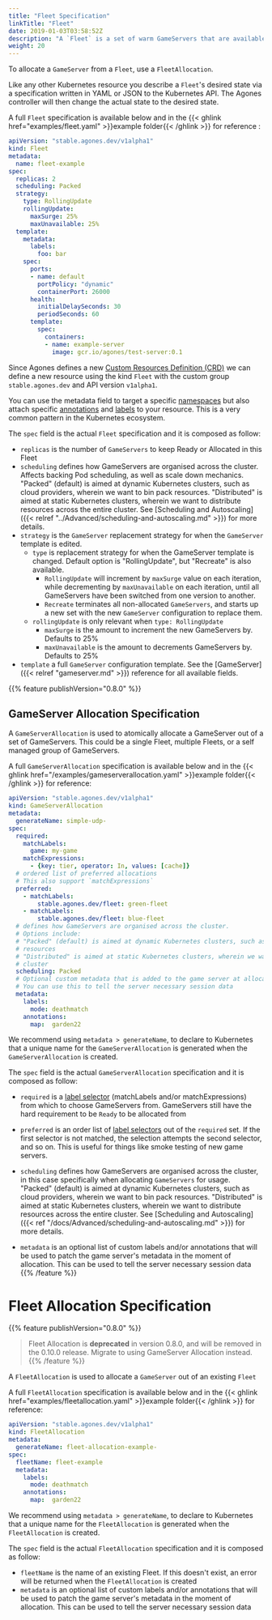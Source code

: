 ```yaml
---
title: "Fleet Specification"
linkTitle: "Fleet"
date: 2019-01-03T03:58:52Z
description: "A `Fleet` is a set of warm GameServers that are available to be allocated from."
weight: 20
---
```


To allocate a `GameServer` from a `Fleet`, use a `FleetAllocation`.

Like any other Kubernetes resource you describe a `Fleet`'s desired state via a specification written in YAML or JSON to the Kubernetes API. The Agones controller will then change the actual state to the desired state.

A full `Fleet` specification is available below and in the {{< ghlink href="examples/fleet.yaml" >}}example folder{{< /ghlink >}} for reference :

```yaml
apiVersion: "stable.agones.dev/v1alpha1"
kind: Fleet
metadata:
  name: fleet-example
spec:
  replicas: 2
  scheduling: Packed
  strategy:
    type: RollingUpdate
    rollingUpdate:
      maxSurge: 25%
      maxUnavailable: 25%  
  template:
    metadata:
      labels:
        foo: bar
    spec:
      ports:
      - name: default
        portPolicy: "dynamic"
        containerPort: 26000
      health:
        initialDelaySeconds: 30
        periodSeconds: 60
      template:
        spec:
          containers:
          - name: example-server
            image: gcr.io/agones/test-server:0.1
```

Since Agones defines a new 
[Custom Resources Definition (CRD)](https://kubernetes.io/docs/concepts/api-extension/custom-resources/) 
we can define a new resource using the kind `Fleet` with the custom group `stable.agones.dev` and API 
version `v1alpha1`.

You can use the metadata field to target a specific 
[namespaces](https://kubernetes.io/docs/concepts/overview/working-with-objects/namespaces/) but also 
attach specific [annotations](https://kubernetes.io/docs/concepts/overview/working-with-objects/annotations/) 
and [labels](https://kubernetes.io/docs/concepts/overview/working-with-objects/labels/) to your resource. 
This is a very common pattern in the Kubernetes ecosystem.

The `spec` field is the actual `Fleet` specification and it is composed as follow:

- `replicas` is the number of `GameServers` to keep Ready or Allocated in this Fleet
- `scheduling` defines how GameServers are organised across the cluster. Affects backing Pod scheduling, as well as scale
                 down mechanics.
                 "Packed" (default) is aimed at dynamic Kubernetes clusters, such as cloud providers, wherein we want to bin pack
                 resources. "Distributed" is aimed at static Kubernetes clusters, wherein we want to distribute resources across the entire
                 cluster. See [Scheduling and Autoscaling]({{< relref "../Advanced/scheduling-and-autoscaling.md" >}}) for more details.
- `strategy` is the `GameServer` replacement strategy for when the `GameServer` template is edited.
  - `type` is replacement strategy for when the GameServer template is changed. Default option is "RollingUpdate", but "Recreate" is also available.
    - `RollingUpdate` will increment by `maxSurge` value on each iteration, while decrementing by `maxUnavailable` on each iteration, until all GameServers have been switched from one version to another.   
    - `Recreate` terminates all non-allocated `GameServers`, and starts up a new set with the new `GameServer` configuration to replace them.
  - `rollingUpdate` is only relevant when `type: RollingUpdate`
    - `maxSurge` is the amount to increment the new GameServers by. Defaults to 25%
    - `maxUnavailable` is the amount to decrements GameServers by. Defaults to 25%
- `template` a full `GameServer` configuration template.
   See the [GameServer]({{< relref "gameserver.md" >}}) reference for all available fields.

{{% feature publishVersion="0.8.0" %}}
## GameServer Allocation Specification

A `GameServerAllocation` is used to atomically allocate a GameServer out of a set of GameServers. 
This could be a single Fleet, multiple Fleets, or a self managed group of GameServers.

A full `GameServerAllocation` specification is available below and in the 
{{< ghlink href="/examples/gameserverallocation.yaml" >}}example folder{{< /ghlink >}} for reference:


```yaml
apiVersion: "stable.agones.dev/v1alpha1"
kind: GameServerAllocation
metadata:
  generateName: simple-udp-
spec:
  required:
    matchLabels:
      game: my-game
    matchExpressions:
      - {key: tier, operator: In, values: [cache]}
  # ordered list of preferred allocations 
  # This also support `matchExpressions`
  preferred:
    - matchLabels:
        stable.agones.dev/fleet: green-fleet
    - matchLabels:
        stable.agones.dev/fleet: blue-fleet
  # defines how GameServers are organised across the cluster.
  # Options include:
  # "Packed" (default) is aimed at dynamic Kubernetes clusters, such as cloud providers, wherein we want to bin pack
  # resources
  # "Distributed" is aimed at static Kubernetes clusters, wherein we want to distribute resources across the entire
  # cluster
  scheduling: Packed
  # Optional custom metadata that is added to the game server at allocation
  # You can use this to tell the server necessary session data
  metadata:
    labels:
      mode: deathmatch
    annotations:
      map:  garden22
```

We recommend using `metadata > generateName`, to declare to Kubernetes that a unique
name for the `GameServerAllocation` is generated when the `GameServerAllocation` is created.

The `spec` field is the actual `GameServerAllocation` specification and it is composed as follow:

- `required` is a [label selector](https://kubernetes.io/docs/concepts/overview/working-with-objects/labels/) 
   (matchLabels and/or matchExpressions) from which to choose GameServers from.
   GameServers still have the hard requirement to be `Ready` to be allocated from
- `preferred` is an order list of [label selectors](https://kubernetes.io/docs/concepts/overview/working-with-objects/labels/)
   out of the `required` set.
   If the first selector is not matched, the selection attempts the second selector, and so on.
   This is useful for things like smoke testing of new game servers. 
- `scheduling` defines how GameServers are organised across the cluster, in this case specifically when allocating
  `GameServers` for usage.
   "Packed" (default) is aimed at dynamic Kubernetes clusters, such as cloud providers, wherein we want to bin pack
   resources. "Distributed" is aimed at static Kubernetes clusters, wherein we want to distribute resources across the entire
   cluster. See [Scheduling and Autoscaling]({{< ref "/docs/Advanced/scheduling-and-autoscaling.md" >}}) for more details.
 
- `metadata` is an optional list of custom labels and/or annotations that will be used to patch 
  the game server's metadata in the moment of allocation. This can be used to tell the server necessary session data
{{% /feature %}}

# Fleet Allocation Specification

{{% feature publishVersion="0.8.0" %}}
> Fleet Allocation is **deprecated** in version 0.8.0, and will be removed in the 0.10.0 release.
  Migrate to using GameServer Allocation instead.
{{% /feature %}}

A `FleetAllocation` is used to allocate a `GameServer` out of an existing `Fleet`

A full `FleetAllocation` specification is available below and in the 
{{< ghlink href="examples/fleetallocation.yaml" >}}example folder{{< /ghlink >}} for reference:

```yaml
apiVersion: "stable.agones.dev/v1alpha1"
kind: FleetAllocation
metadata:
  generateName: fleet-allocation-example-
spec:
  fleetName: fleet-example
  metadata:
    labels:
      mode: deathmatch
    annotations:
      map:  garden22
```

We recommend using `metadata > generateName`, to declare to Kubernetes that a unique
name for the `FleetAllocation` is generated when the `FleetAllocation` is created.

The `spec` field is the actual `FleetAllocation` specification and it is composed as follow:

- `fleetName` is the name of an existing Fleet. If this doesn't exist, an error will be returned
  when the `FleetAllocation` is created
- `metadata` is an optional list of custom labels and/or annotations that will be used to patch 
  the game server's metadata in the moment of allocation. This can be used to tell the server necessary session data

